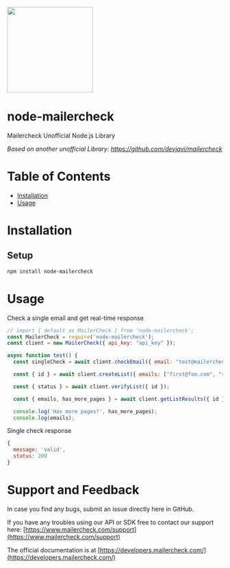 <a href="https://www.mailercheck.com"><img src="https://developers.mailercheck.com/logo.svg" width="200px"/></a>

# node-mailercheck

Mailercheck Unofficial Node.js Library

*Based on another unofficial Library: https://github.com/devjavi/mailercheck*

# Table of Contents

- [Installation](#installation)
- [Usage](#usage)

<a name="installation"></a>

# Installation

## Setup

```bash
npm install node-mailercheck
```

<a name="usage"></a>

# Usage

Check a single email and get real-time response

```js
// import { default as MailerCheck } from 'node-mailercheck';
const MailerCheck = require('node-mailercheck');
const client = new MailerCheck({ api_key: "api_key" });

async function test() {
  const singleCheck = await client.checkEmail({ email: "test@mailercheck.com" });

  const { id } = await client.createList({ emails: ["first@foo.com", "second@foo.com"] });

  const { status } = await client.verifyList({ id });

  const { emails, has_more_pages } = await client.getListResults({ id });

  console.log('Has more pages?', has_more_pages);
  console.log(emails);
```

Single check response

```js
{ 
  message: 'valid', 
  status: 200 
}
```

# Support and Feedback

In case you find any bugs, submit an issue directly here in GitHub.

If you have any troubles using our API or SDK free to contact our support here: [https://www.mailercheck.com/support](https://www.mailercheck.com/support)

The official documentation is at [https://developers.mailercheck.com/](https://developers.mailercheck.com/)
